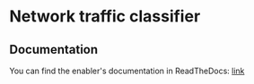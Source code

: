 # Network traffic classifier

## Documentation

You can find the enabler's documentation in ReadTheDocs: [link](https://assist-iot-enablers-documentation.readthedocs.io/en/latest/horizontal_planes/smart/traffic_classification_enabler.html)
